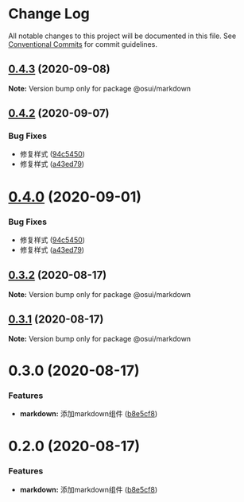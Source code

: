 # Change Log

All notable changes to this project will be documented in this file.
See [Conventional Commits](https://conventionalcommits.org) for commit guidelines.

## [0.4.3](https://gitee.com/gitee-fe/osui/tree/master/compare/@osui/markdown@0.4.2...@osui/markdown@0.4.3) (2020-09-08)

**Note:** Version bump only for package @osui/markdown





## [0.4.2](https://gitee.com/gitee-fe/osui/tree/master/compare/@osui/markdown@0.3.2...@osui/markdown@0.4.2) (2020-09-07)


### Bug Fixes

* 修复样式 ([94c5450](https://gitee.com/gitee-fe/osui/tree/master/commits/94c545078c2b4c05dee48b880f32bed2d11459ea))
* 修复样式 ([a43ed79](https://gitee.com/gitee-fe/osui/tree/master/commits/a43ed793f7b01e40526ba3b0917d8ac902ec2eb7))





# [0.4.0](https://gitee.com/gitee-fe/osui/tree/master/compare/@osui/markdown@0.3.2...@osui/markdown@0.4.0) (2020-09-01)


### Bug Fixes

* 修复样式 ([94c5450](https://gitee.com/gitee-fe/osui/tree/master/commits/94c545078c2b4c05dee48b880f32bed2d11459ea))
* 修复样式 ([a43ed79](https://gitee.com/gitee-fe/osui/tree/master/commits/a43ed793f7b01e40526ba3b0917d8ac902ec2eb7))





## [0.3.2](https://gitee.com/gitee-fe/osui/tree/master/compare/@osui/markdown@0.3.1...@osui/markdown@0.3.2) (2020-08-17)

**Note:** Version bump only for package @osui/markdown





## [0.3.1](https://gitee.com/gitee-fe/osui/tree/master/compare/@osui/markdown@0.3.0...@osui/markdown@0.3.1) (2020-08-17)

**Note:** Version bump only for package @osui/markdown





# 0.3.0 (2020-08-17)


### Features

* **markdown:** 添加markdown组件 ([b8e5cf8](https://gitee.com/gitee-fe/osui/tree/master/commits/b8e5cf81c78ecc732eaae9e88452cd9611432843))





# 0.2.0 (2020-08-17)


### Features

* **markdown:** 添加markdown组件 ([b8e5cf8](https://gitee.com/gitee-fe/osui/tree/master/commits/b8e5cf81c78ecc732eaae9e88452cd9611432843))
